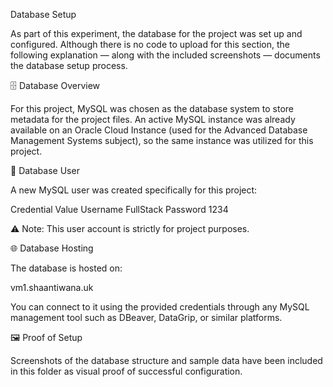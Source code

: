 Database Setup

As part of this experiment, the database for the project was set up and configured.
Although there is no code to upload for this section, the following explanation — along with the included screenshots — documents the database setup process.

🗄️ Database Overview

For this project, MySQL was chosen as the database system to store metadata for the project files.
An active MySQL instance was already available on an Oracle Cloud Instance (used for the Advanced Database Management Systems subject), so the same instance was utilized for this project.

👤 Database User

A new MySQL user was created specifically for this project:

Credential	Value
Username	FullStack
Password	1234

⚠️ Note: This user account is strictly for project purposes.

🌐 Database Hosting

The database is hosted on:

vm1.shaantiwana.uk


You can connect to it using the provided credentials through any MySQL management tool such as DBeaver, DataGrip, or similar platforms.

🖼️ Proof of Setup

Screenshots of the database structure and sample data have been included in this folder as visual proof of successful configuration.
